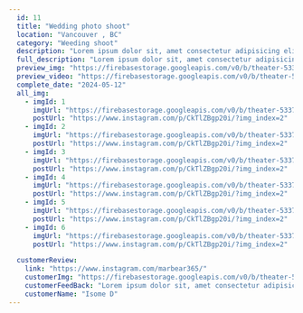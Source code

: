 ```yaml
---
  id: 11
  title: "Wedding photo shoot"
  location: "Vancouver , BC"
  category: "Weeding shoot"
  description: "Lorem ipsum dolor sit, amet consectetur adipisicing elit. Dicta laboriosam, iure dignissimos, ad et dolorum illo nesciunt, impedit obcaecati tempore aliquam quidem suscipit itaque necessitatibus! Laborum consequatur repellat impedit ex."
  full_description: "Lorem ipsum dolor sit, amet consectetur adipisicing elit. Dicta laboriosam, iure dignissimos, ad et dolorum illo nesciunt, impedit obcaecati tempore aliquam quidem suscipit itaque necessitatibus! Laborum consequatur repellat impedit ex. Lorem ipsum dolor sit, amet consectetur adipisicing elit. Dicta laboriosam, iure dignissimos, ad et dolorum illo nesciunt, impedit obcaecati tempore aliquam quidem suscipit itaque necessitatibus! Laborum consequatur repellat impedit ex. Lorem ipsum dolor sit, amet consectetur adipisicing elit. Dicta laboriosam, iure dignissimos, ad et dolorum illo nesciunt, impedit obcaecati tempore aliquam quidem suscipit itaque necessitatibus! Laborum consequatur repellat impedit ex. Lorem ipsum dolor sit, amet consectetur adipisicing elit. Dicta laboriosam, iure dignissimos, ad et dolorum illo nesciunt, impedit obcaecati tempore aliquam quidem suscipit itaque necessitatibus! Laborum consequatur repellat impedit ex."
  preview_img: "https://firebasestorage.googleapis.com/v0/b/theater-53375.appspot.com/o/eventsImgs%2Fnatali%2FScreenshot%20from%202024-05-07%2013-58-09.png?alt=media&token=3f6dcabc-1427-4cab-a260-ac729a55dda7"
  preview_video: "https://firebasestorage.googleapis.com/v0/b/theater-53375.appspot.com/o/eventsImgs%2Fnatali%2Fvideoplayback.mp4?alt=media&token=411aed5a-8671-4927-bb2d-a815f92cf015"
  complete_date: "2024-05-12"
  all_img:
    - imgId: 1
      imgUrl: "https://firebasestorage.googleapis.com/v0/b/theater-53375.appspot.com/o/eventsImgs%2Fnatali%2FScreenshot%20from%202024-05-07%2013-58-09.png?alt=media&token=3f6dcabc-1427-4cab-a260-ac729a55dda7"
      postUrl: "https://www.instagram.com/p/CkTlZBgp20i/?img_index=2"
    - imgId: 2
      imgUrl: "https://firebasestorage.googleapis.com/v0/b/theater-53375.appspot.com/o/eventsImgs%2Fnatali%2FScreenshot%20from%202024-05-07%2013-58-09.png?alt=media&token=3f6dcabc-1427-4cab-a260-ac729a55dda7"
      postUrl: "https://www.instagram.com/p/CkTlZBgp20i/?img_index=2"
    - imgId: 3
      imgUrl: "https://firebasestorage.googleapis.com/v0/b/theater-53375.appspot.com/o/eventsImgs%2Fnatali%2FScreenshot%20from%202024-05-07%2013-58-44.png?alt=media&token=4423fd48-dd3a-4a6c-9cd8-0482ef847a6f"
      postUrl: "https://www.instagram.com/p/CkTlZBgp20i/?img_index=2"
    - imgId: 4
      imgUrl: "https://firebasestorage.googleapis.com/v0/b/theater-53375.appspot.com/o/eventsImgs%2Fnatali%2FScreenshot%20from%202024-05-07%2013-57-52.png?alt=media&token=62e86e2f-bc9d-4c05-8f4c-854f272281d8"
      postUrl: "https://www.instagram.com/p/CkTlZBgp20i/?img_index=2"
    - imgId: 5
      imgUrl: "https://firebasestorage.googleapis.com/v0/b/theater-53375.appspot.com/o/eventsImgs%2Fnatali%2FScreenshot%20from%202024-05-07%2013-58-44.png?alt=media&token=4423fd48-dd3a-4a6c-9cd8-0482ef847a6f"
      postUrl: "https://www.instagram.com/p/CkTlZBgp20i/?img_index=2"
    - imgId: 6
      imgUrl: "https://firebasestorage.googleapis.com/v0/b/theater-53375.appspot.com/o/eventsImgs%2Fnatali%2FScreenshot%20from%202024-05-07%2013-57-52.png?alt=media&token=62e86e2f-bc9d-4c05-8f4c-854f272281d8"
      postUrl: "https://www.instagram.com/p/CkTlZBgp20i/?img_index=2"

  customerReview:
    link: "https://www.instagram.com/marbear365/"
    customerImg: "https://firebasestorage.googleapis.com/v0/b/theater-53375.appspot.com/o/eventsImgs%2Fnatali%2FScreenshot%20from%202024-05-08%2018-11-20.png?alt=media&token=ca0e774c-0ab3-466d-b672-7f74bb73ea5a"
    customerFeedBack: "Lorem ipsum dolor sit, amet consectetur adipisicing elit. Dicta laboriosam, iure dignissimos, ad et dolorum illo nesciunt, impedit obcaecati tempore aliquam quidem suscipit itaque necessitatibus! Laborum consequatur repellat impedit ex."
    customerName: "Isome D"
---
```

